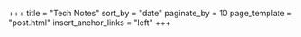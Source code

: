 +++
title = "Tech Notes"
sort_by = "date"
paginate_by = 10
page_template = "post.html"
insert_anchor_links = "left"
+++
